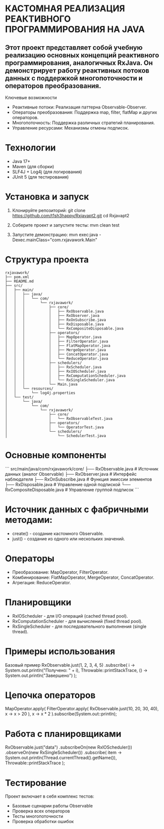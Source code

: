 # КАСТОМНАЯ РЕАЛИЗАЦИЯ РЕАКТИВНОГО ПРОГРАММИРОВАНИЯ НА JAVA

## Этот проект представляет собой учебную реализацию основных концепций реактивного программирования, аналогичных RxJava. Он демонстрирует работу реактивных потоков данных с поддержкой многопоточности и операторов преобразования.

Ключевые возможности

- Реактивные потоки: Реализация паттерна Observable-Observer.
- Операторы преобразования: Поддержка map, filter, flatMap и других операторов.
- Многопоточность: Поддержка различных стратегий планирования.
- Управление ресурсами: Механизмы отмены подписок.

# Технологии

- Java 17+
- Maven (для сборки)
- SLF4J + Log4j (для логирования)
- JUnit 5 (для тестирования)

# Установка и запуск

1. Клонируйте репозиторий:
git clone https://github.com/t1sh3happy/Rxjavapt2.git
    cd Rxjavapt2


2. Соберите проект и запустите тесты:
mvn clean test


3. Запустите демонстрацию:
mvn exec:java -Dexec.mainClass="com.rxjavawork.Main"


# Структура проекта
```
rxjavawork/
├── pom.xml
├── README.md
├── src/
│   ├── main/
│   │   ├── java/
│   │   │   └── com/
│   │   │       └── rxjavawork/
│   │   │           ├── core/
│   │   │           │   ├── RxObservable.java
│   │   │           │   ├── RxObserver.java
│   │   │           │   ├── RxOnSubscribe.java
│   │   │           │   ├── RxDisposable.java
│   │   │           │   └── RxCompositeDisposable.java
│   │   │           ├── operators/
│   │   │           │   ├── MapOperator.java
│   │   │           │   ├── FilterOperator.java
│   │   │           │   ├── FlatMapOperator.java
│   │   │           │   ├── MergeOperator.java
│   │   │           │   ├── ConcatOperator.java
│   │   │           │   └── ReduceOperator.java
│   │   │           ├── schedulers/
│   │   │           │   ├── RxScheduler.java
│   │   │           │   ├── RxIOScheduler.java
│   │   │           │   ├── RxComputationScheduler.java
│   │   │           │   └── RxSingleScheduler.java
│   │   │           └── Main.java
│   │   └── resources/
│   │       └── log4j.properties
│   └── test/
│       └── java/
│           └── com/
│               └── rxjavawork/
│                   ├── core/
│                   │   └── RxObservableTest.java
│                   ├── operators/
│                   │   └── OperatorTest.java
│                   └── schedulers/
│                       └── SchedulerTest.java
```

# Основные компоненты

\```
src/main/java/com/rxjavawork/core/
├── RxObservable.java       # Источник данных (аналог Observable)
├── RxObserver.java         # Интерфейс наблюдателя
├── RxOnSubscribe.java      # Функция эмиссии элементов
├── RxDisposable.java       # Управление одной подпиской
└── RxCompositeDisposable.java # Управление группой подписок
\```

# Источник данных с фабричными методами:

- create() - создание кастомного Observable.
- just() - создание из одного или нескольких значений.

# Операторы

- Преобразование: MapOperator, FilterOperator.
- Комбинирование: FlatMapOperator, MergeOperator, ConcatOperator.
- Агрегация: ReduceOperator.

# Планировщики

- RxIOScheduler - для I/O операций (cached thread pool).
- RxComputationScheduler - для вычислений (fixed thread pool).
- RxSingleScheduler - для последовательного выполнения (single thread).

# Примеры использования

Базовый пример
RxObservable.just(1, 2, 3, 4, 5)
    .subscribe(
        i -> System.out.println("Получено: " + i),
        Throwable::printStackTrace,
        () -> System.out.println("Завершено")
    );


# Цепочка операторов
MapOperator.apply(
    FilterOperator.apply(
        RxObservable.just(10, 20, 30, 40),
        x -> x > 20
    ),
    x -> x * 2
).subscribe(System.out::println);


# Работа с планировщиками
RxObservable.just("data")
    .subscribeOn(new RxIOScheduler())
    .observeOn(new RxSingleScheduler())
    .subscribe(
        item -> System.out.println(Thread.currentThread().getName()),
        Throwable::printStackTrace
    );


# Тестирование

Проект включает в себя комплекс тестов:
- Базовые сценарии работы Observable
- Проверка всех операторов
- Тесты многопоточности
- Проверка обработки ошибок
